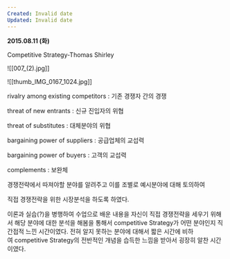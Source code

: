 ```yaml
---
Created: Invalid date
Updated: Invalid date
---
```

**2015.08.11 (화)**

Competitive Strategy-Thomas Shirley

![[007_(2).jpg]]

![[thumb_IMG_0167_1024.jpg]]

rivalry among existing competitors : 기존 경쟁자 간의 경쟁

threat of new entrants : 신규 진입자의 위협

threat of substitutes : 대체분야의 위협

bargaining power of suppliers : 공급업체의 교섭력

bargaining power of buyers : 고객의 교섭력

complements : 보완체

경쟁전략에서 따져야할 분야를 알려주고 이를 조별로 예시분야에 대해 토의하여

직접 경쟁전략을 위한 시장분석을 하도록 하였다.

이론과 실습(?)을 병행하여 수업으로 배운 내용을 자신이 직접 경쟁전략을 세우기 위해서 해당 분야에 대한 분석을 해봄을 통해서 competitive Strategy가 어떤 분야인지 직간접적 느낀 시간이였다. 전혀 알지 못하는 분야에 대해서 짧은 시간에 비하여 competitive Strategy의 전반적인 개념을 습득한 느낌을 받아서 굉장히 알찬 시간이였다.